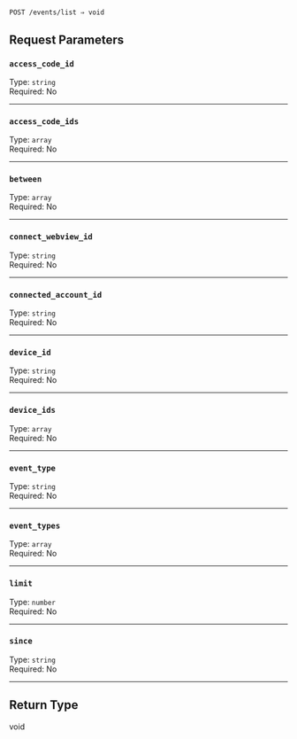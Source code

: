 # 

```
POST /events/list ⇒ void
```



## Request Parameters

### `access_code_id`

Type: `string`\
Required: No



---

### `access_code_ids`

Type: `array`\
Required: No



---

### `between`

Type: `array`\
Required: No



---

### `connect_webview_id`

Type: `string`\
Required: No



---

### `connected_account_id`

Type: `string`\
Required: No



---

### `device_id`

Type: `string`\
Required: No



---

### `device_ids`

Type: `array`\
Required: No



---

### `event_type`

Type: `string`\
Required: No



---

### `event_types`

Type: `array`\
Required: No



---

### `limit`

Type: `number`\
Required: No



---

### `since`

Type: `string`\
Required: No



---

## Return Type

void
